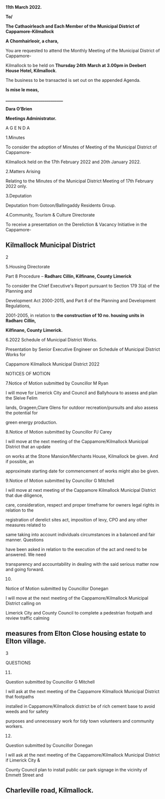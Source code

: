 **11th** **March 2022.**

**To/**

**The Cathaoirleach and Each Member of the Municipal District of Cappamore-Kilmallock**

**A Chomhairleoir, a chara,**

You are requested to attend the Monthly Meeting of the Municipal District of Cappamore-

Kilmallock to be held on **Thursday 24th** **March at 3.00pm in Deebert House Hotel, Kilmallock**.

The business to be transacted is set out on the appended Agenda.

**Is mise le meas,**

**\_\_\_\_\_\_\_\_\_\_\_\_\_\_\_\_\_\_\_\_\_\_\_\_\_\_\_\_**

**Dara O’Brien**

**Meetings Administrator.**

A G E N D A

1.Minutes

To consider the adoption of Minutes of Meeting of the Municipal District of Cappamore-

Kilmallock held on the 17th February 2022 and 20th January 2022.

2.Matters Arising

Relating to the Minutes of the Municipal District Meeting of 17th February 2022 only.

3.Deputation

Deputation from Gotoon/Ballingaddy Residents Group.

4.Community, Tourism & Culture Directorate

To receive a presentation on the Dereliction & Vacancy Initiative in the Cappamore-

Kilmallock Municipal District
---
2

5.Housing Directorate

Part 8 Procedure – **Radharc Cillín, Kilfinane, County Limerick**

To consider the Chief Executive's Report pursuant to Section 179 3(a) of the Planning and

Development Act 2000-2015, and Part 8 of the Planning and Development Regulations,

2001-2005, in relation to **the construction of 10 no. housing units in Radharc Cillín,**

**Kilfinane, County Limerick.**

6.2022 Schedule of Municipal District Works.

Presentation by Senior Executive Engineer on Schedule of Municipal District Works for

Cappamore Kilmallock Municipal District 2022

NOTICES OF MOTION

7.Notice of Motion submitted by Councillor M Ryan

I will move for Limerick City and Council and Ballyhoura to assess and plan the Sleive Felim

lands, Grageen,Clare Glens for outdoor recreation/pursuits and also assess the potential for

green energy production.

8.Notice of Motion submitted by Councillor PJ Carey

I will move at the next meeting of the Cappamore/Kilmallock Municipal District that an update

on works at the Stone Mansion/Merchants House, Kilmallock be given. And if possible, an

approximate starting date for commencement of works might also be given.

9.Notice of Motion submitted by Councillor G Mitchell

I will move at next meeting of the Cappamore Kilmallock Municipal District that due diligence,

care, consideration, respect and proper timeframe for owners legal rights in relation to the

registration of derelict sites act, imposition of levy, CPO and any other measures related to

same taking into account individuals circumstances in a balanced and fair manner. Questions

have been asked in relation to the execution of the act and need to be answered. We need

transparency and accountability in dealing with the said serious matter now and going forward.

10.

Notice of Motion submitted by Councillor Donegan

I will move at the next meeting of the Cappamore/Kilmallock Municipal District calling on

Limerick City and County Council to complete a pedestrian footpath and review traffic calming

measures from Elton Close housing estate to Elton village.
---
3

QUESTIONS

11.

Question submitted by Councillor G Mitchell

I will ask at the next meeting of the Cappamore Kilmallock Municipal District that footpaths

installed in Cappamore/Kilmallock district be of rich cement base to avoid weeds and for safety

purposes and unnecessary work for tidy town volunteers and community workers.

12.

Question submitted by Councillor Donegan

I will ask at the next meeting of the Cappamore/Kilmallock Municipal District if Limerick City &

County Council plan to install public car park signage in the vicinity of Emmett Street and

Charleville road, Kilmallock.
---
